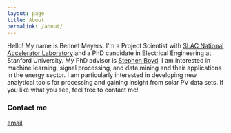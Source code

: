 ```yaml
---
layout: page
title: About
permalink: /about/
---
```


Hello! My name is Bennet Meyers. I'm a Project Scientist with [SLAC National Accelerator Laboratory](https://www6.slac.stanford.edu/) and a PhD candidate in Electrical Engineering at Stanford University. My PhD advisor is [Stephen Boyd](http://web.stanford.edu/~boyd/). I am interested in machine learning, signal processing, and data mining and their applications in the energy sector. I am particularly interested in developing new analytical tools for processing and gaining insight from solar PV data sets. If you like what you see, feel free to contact me!

### Contact me

[email](mailto:bennetm@stanford.edu)
